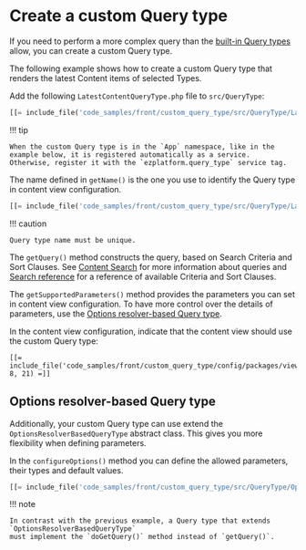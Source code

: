 # Create a custom Query type

If you need to perform a more complex query than the [built-in Query types](built-in_query_types.md) allow,
you can create a custom Query type.

The following example shows how to create a custom Query type
that renders the latest Content items of selected Types.

Add the following `LatestContentQueryType.php` file to `src/QueryType`:

``` php
[[= include_file('code_samples/front/custom_query_type/src/QueryType/LatestContentQueryType.php') =]]
```

!!! tip

    When the custom Query type is in the `App` namespace, like in the example below, it is registered automatically as a service.
    Otherwise, register it with the `ezplatform.query_type` service tag.

The name defined in `getName()` is the one you use to identify the Query type in content view configuration.

``` php
[[= include_file('code_samples/front/custom_query_type/src/QueryType/LatestContentQueryType.php', 10, 14) =]]
```

!!! caution

    Query type name must be unique.

The `getQuery()` method constructs the query, based on Search Criteria and Sort Clauses.
See [Content Search](../../../api/public_php_api_search.md) for more information about queries
and [Search reference](../../search/search_criteria_reference.md) for a reference of available Criteria and Sort Clauses.

The `getSupportedParameters()` method provides the parameters you can set in content view configuration.
To have more control over the details of parameters, use the [Options resolver-based Query type](#options-resolver-based-query-type).

In the content view configuration, indicate that the content view should use the custom Query type:

``` hl_lines="10"
[[= include_file('code_samples/front/custom_query_type/config/packages/views.yaml', 8, 21) =]]
```

## Options resolver-based Query type

Additionally, your custom Query type can use extend the `OptionsResolverBasedQueryType` abstract class.
This gives you more flexibility when defining parameters.

In the `configureOptions()` method you can define the allowed parameters, their types and default values.

``` php hl_lines="34 35 36 37 38 39 40"
[[= include_file('code_samples/front/custom_query_type/src/QueryType/OptionsBasedLatestContentQueryType.php') =]]
```

!!! note

    In contrast with the previous example, a Query type that extends `OptionsResolverBasedQueryType`
    must implement the `doGetQuery()` method instead of `getQuery()`.
